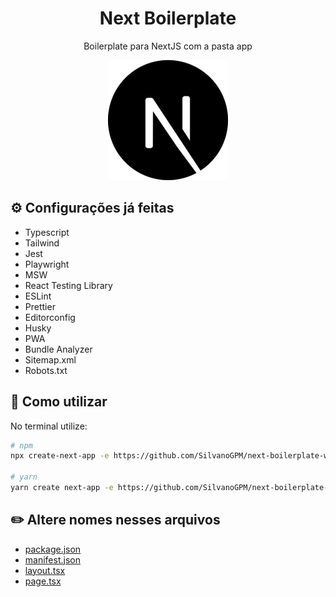 <h1 align="center">Next Boilerplate</h1>
<p align="center">Boilerplate para NextJS com a pasta app</p>

<p align="center">
  <img src="public/icons/android-chrome-192x192.png" />
</p>

## ⚙️ Configurações já feitas

- Typescript
- Tailwind
- Jest
- Playwright
- MSW
- React Testing Library
- ESLint
- Prettier
- Editorconfig
- Husky
- PWA
- Bundle Analyzer
- Sitemap.xml
- Robots.txt

## 🔨 Como utilizar

No terminal utilize:

```bash
# npm
npx create-next-app -e https://github.com/SilvanoGPM/next-boilerplate-with-app

# yarn
yarn create next-app -e https://github.com/SilvanoGPM/next-boilerplate-with-app
```

## ✏️ Altere nomes nesses arquivos

- [package.json](./package.json)
- [manifest.json](./public/manifest.json)
- [layout.tsx](./src/app/layout.tsx)
- [page.tsx](./src/app/page.tsx)
